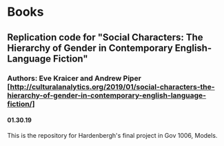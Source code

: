 # Books

## Replication code for "Social Characters: The Hierarchy of Gender in Contemporary English-Language Fiction"
### Authors: Eve Kraicer and Andrew Piper [http://culturalanalytics.org/2019/01/social-characters-the-hierarchy-of-gender-in-contemporary-english-language-fiction/] 
#### 01.30.19

This is the repository for Hardenbergh's final project in Gov 1006, Models.
